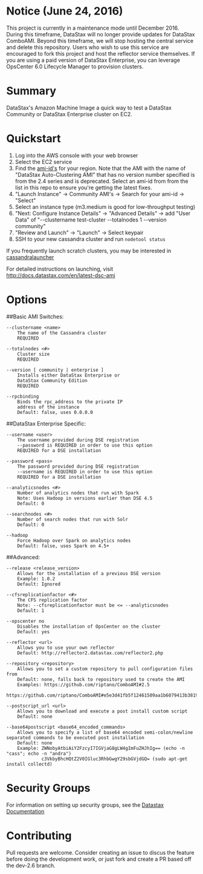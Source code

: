 Notice (June 24, 2016)
======================

This project is currently in a maintenance mode until December 2016. During this timeframe, DataStax will no longer provide updates for DataStax ComboAMI. Beyond this timeframe, we will stop hosting the central service and delete this repository. Users who wish to use this service are encouraged to fork this project and host the reflector service themselves. If you are using a paid version of DataStax Enterprise, you can leverage OpsCenter 6.0 Lifecycle Manager to provision clusters.

Summary
=======

DataStax's Amazon Machine Image a quick way to test a DataStax Community or
DataStax Enterprise cluster on EC2.


Quickstart
==========

1. Log into the AWS console with your web browser
2. Select the EC2 service
3. Find the [ami-id's](ami_ids.json) for your region. Note that the AMI with
   the name of "DataStax Auto-Clustering AMI" that has no version number
   specified is from the 2.4 series and is deprecated. Select an ami-id from
   from the list in this repo to ensure you're getting the latest fixes.
4. "Launch Instance" -> Community AMI's -> Search for your ami-id -> "Select"
5. Select an instance type (m3.medium is good for low-throughput testing)
6. "Next: Configure Instance Details" -> "Advanced Details" -> add "User Data"
   of "--clustername test-cluster --totalnodes 1 --version community"
7. "Review and Launch" -> "Launch" -> Select keypair
8. SSH to your new cassandra cluster and run `nodetool status`

If you frequently launch scratch clusters, you may be interested in
[cassandralauncher](https://github.com/joaquincasares/cassandralauncher)

For detailed instructions on launching, visit
http://docs.datastax.com/en/latest-dsc-ami


Options
=======

##Basic AMI Switches:

    --clustername <name>
        The name of the Cassandra cluster
        REQUIRED

    --totalnodes <#>
        Cluster size
        REQUIRED

    --version [ community | enterprise ]
        Installs either DataStax Enterprise or
        DataStax Community Edition
        REQUIRED

    --rpcbinding
        Binds the rpc_address to the private IP
        address of the instance
        Default: false, uses 0.0.0.0

##DataStax Enterprise Specific:

    --username <user>
        The username provided during DSE registration
        --password is REQUIRED in order to use this option
        REQUIRED for a DSE installation

    --password <pass>
        The password provided during DSE registration
        --username is REQUIRED in order to use this option
        REQUIRED for a DSE installation

    --analyticsnodes <#>
        Number of analytics nodes that run with Spark
        Note: Uses Hadoop in versions earlier than DSE 4.5
        Default: 0

    --searchnodes <#>
        Number of search nodes that run with Solr
        Default: 0

    --hadoop
        Force Hadoop over Spark on analytics nodes
        Default: false, uses Spark on 4.5+

##Advanced:

    --release <release_version>
        Allows for the installation of a previous DSE version
        Example: 1.0.2
        Default: Ignored

    --cfsreplicationfactor <#>
        The CFS replication factor
        Note: --cfsreplicationfactor must be <= --analyticsnodes
        Default: 1

    --opscenter no
        Disables the installation of OpsCenter on the cluster
        Default: yes

    --reflector <url>
        Allows you to use your own reflector
        Default: http://reflector2.datastax.com/reflector2.php

    --repository <repository>
        Allows you to set a custom repository to pull configuration files from
        Default: none, falls back to repository used to create the AMI
        Examples: https://github.com/riptano/ComboAMI#2.5
                  https://github.com/riptano/ComboAMI#e5e3d41fb5f12461509aa1b6079413b381930d81

    --postscript_url <url>
        Allows you to download and execute a post install custom script
        Default: none

    --base64postscript <base64_encoded_commands>
        Allows you to specify a list of base64 encoded semi-colon/newline separated commands to be executed post installation
        Default: none
        Example: ZWNobyAtbiAiY2FzcyI7IGVjaG8gLW4gImFuZHJhIg== (echo -n "cass"; echo -n "andra")
                 c3VkbyBhcHQtZ2V0IGluc3RhbGwgY29sbGVjdGQ= (sudo apt-get install collectd)

Security Groups
===============

For information on setting up security groups, see the
[Datastax Documentation](http://www.datastax.com/documentation/datastax_enterprise/4.7/datastax_enterprise/install/installAMIsecurity.html)


Contributing
=================

Pull requests are welcome. Consider creating an issue to discus the feature
before doing the development work, or just fork and create a PR based off the
dev-2.6 branch.
